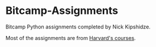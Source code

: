 # Bitcamp-Assignments
Bitcamp Python assignments completed by Nick Kipshidze.

Most of the assignments are from [Harvard's courses](https://cs50.harvard.edu/web/2020/).
